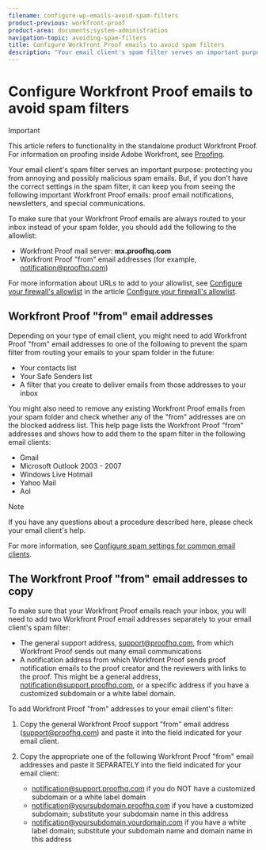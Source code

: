 ```yaml
---
filename: configure-wp-emails-avoid-spam-filters
product-previous: workfront-proof
product-area: documents;system-administration
navigation-topic: avoiding-spam-filters
title: Configure Workfront Proof emails to avoid spam filters
description: "Your email client's spam filter serves an important purpose: protecting you from annoying and possibly malicious spam emails. But, if you don't have the correct settings in the spam filter, it can keep you from seeing the following important Workfront Proof emails: proof email notifications, newsletters, and special communications."
---
```


# Configure Workfront Proof emails to avoid spam filters

>[!IMPORTANT]
>
>This article refers to functionality in the standalone product Workfront Proof. For information on proofing inside Adobe Workfront, see [Proofing](../../../review-and-approve-work/proofing/proofing.md).

Your email client's spam filter serves an important purpose: protecting you from annoying and possibly malicious spam emails. But, if you don't have the correct settings in the spam filter, it can keep you from seeing the following important Workfront Proof emails: proof email notifications, newsletters, and special communications.

To make sure that your Workfront Proof emails are always routed to your inbox instead of your spam folder, you should add the following to the allowlist:

* Workfront Proof mail server: **mx.proofhq.com**
* Workfront Proof "from" email addresses (for example, notification@proofhq.com)

For more information about URLs to add to your allowlist, see [Configure your firewall's allowlist](../../../administration-and-setup/get-started-wf-administration/configure-your-firewall.md)&nbsp;in the article [Configure your firewall's allowlist](../../../administration-and-setup/get-started-wf-administration/configure-your-firewall.md).

## Workfront Proof "from" email addresses

Depending on your type of email client, you might need to add Workfront Proof "from" email addresses to one of the following to prevent the spam filter from routing your emails to your spam folder in the future:

* Your contacts list
* Your Safe Senders list
* A filter that you create to deliver emails from those addresses to your inbox

You might also need to remove any existing Workfront Proof emails from your spam folder and check whether any of the "from" addresses are on the blocked address list. This help page lists the Workfront Proof "from" addresses and shows how to add them to the spam filter in the following email clients:

* Gmail
* Microsoft Outlook 2003 - 2007
* Windows Live Hotmail
* Yahoo Mail
* Aol

>[!NOTE]
>
>If you have any questions about a procedure described here, please check your email client's help.

For more information, see [Configure spam settings for common email clients](../../../workfront-proof/wp-emailsntfctns/avoiding-spam-filters/configure-spam-settings-clients.md).

## The Workfront Proof "from" email addresses to copy

To make sure that your Workfront Proof emails reach your inbox, you will need to add two Workfront Proof email addresses separately to your email client's spam filter:

* The general support address, support@proofhq.com, from which Workfront Proof sends out many email communications
* A notification address from which Workfront Proof sends proof notification emails to the proof creator and the reviewers with links to the proof. This might be a general address, notification@support.proofhq.com, or a specific address if you have a customized subdomain or a white label domain.

To add Workfront Proof "from" addresses to your email client's filter:

1. Copy the general Workfront Proof support "from" email address (support@proofhq.com) and paste it into the field indicated for your email client.
1. Copy the appropriate one of the following Workfront Proof "from" email addresses and paste it SEPARATELY into the field indicated for your email client:

   * notification@support.proofhq.com if you do NOT have a customized subdomain or a white label domain
   * notification@yoursubdomain.proofhq.com if you have a customized subdomain; substitute your subdomain name in this address
   * notification@yoursubdomain.yourdomain.com if you have a white label domain; substitute your subdomain name and domain name in this address

<!--
<p data-mc-conditions="QuicksilverOrClassic.Draft mode">See the relevant section below for your email client to find out where to paste in these two Workfront Proof "from" addresses.</p>
-->

